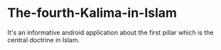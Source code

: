 # The-fourth-Kalima-in-Islam
It's an informative android application about the first pillar which is the central doctrine in Islam.
